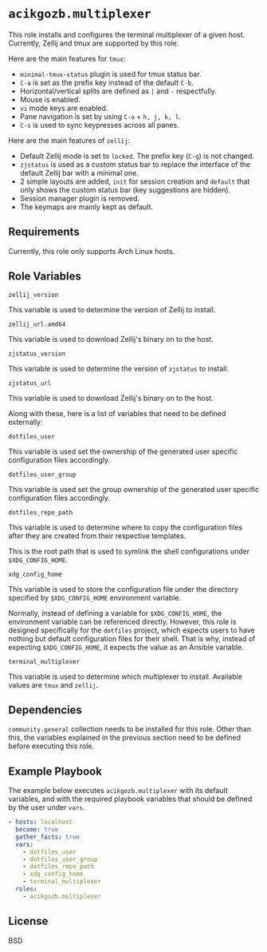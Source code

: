 # `acikgozb.multiplexer`

This role installs and configures the terminal multiplexer of a given host.
Currently, Zellij and tmux are supported by this role.

Here are the main features for `tmux`:

- `minimal-tmux-status` plugin is used for tmux status bar.
- `C-a` is set as the prefix key instead of the default `C-b`.
- Horizontal/vertical splits are defined as `|` and `-` respectfully.
- Mouse is enabled.
- `vi` mode keys are enabled.
- Pane navigation is set by using `C-a` + `h, j, k, l`.
- `C-s` is used to sync keypresses across all panes.

Here are the main features of `zellij`:

- Default Zellij mode is set to `locked`. The prefix key (`C-g`) is not changed.
- `zjstatus` is used as a custom status bar to replace the interface of the default Zellij bar with a minimal one.
- 2 simple layouts are added, `init` for session creation and `default` that only shows the custom status bar (key suggestions are hidden).
- Session manager plugin is removed.
- The keymaps are mainly kept as default.

## Requirements

Currently, this role only supports Arch Linux hosts.

## Role Variables

`zellij_version`

This variable is used to determine the version of Zellij to install.

`zellij_url.amd64`

This variable is used to download Zellij's binary on to the host.

`zjstatus_version`

This variable is used to determine the version of `zjstatus` to install.

`zjstatus_url`

This variable is used to download Zellij's binary on to the host.

Along with these, here is a list of variables that need to be defined externally:

`dotfiles_user`

This variable is used set the ownership of the generated user specific configuration files accordingly.

`dotfiles_user_group`

This variable is used set the group ownership of the generated user specific configuration files accordingly.

`dotfiles_repo_path`

This variable is used to determine where to copy the configuration files after they are created from their respective templates.

This is the root path that is used to symlink the shell configurations under `$XDG_CONFIG_HOME`.

`xdg_config_home`

This variable is used to store the configuration file under the directory specified by `$XDG_CONFIG_HOME` environment variable.

Normally, instead of defining a variable for `$XDG_CONFIG_HOME`, the environment variable can be referenced directly.
However, this role is designed specifically for the `dotfiles` project, which expects users to have nothing but default configuration files for their shell. That is why, instead of expecting `$XDG_CONFIG_HOME`, it expects the value as an Ansible variable.

`terminal_multiplexer`

This variable is used to determine which multiplexer to install.
Available values are `tmux` and `zellij`.

## Dependencies

`community.general` collection needs to be installed for this role.
Other than this, the variables explained in the previous section need to be defined before executing this role.

## Example Playbook

The example below executes `acikgozb.multiplexer` with its default variables, and with the required playbook variables that should be defined by the user under `vars`.

```yml
- hosts: localhost
  become: true
  gather_facts: true
  vars:
    - dotfiles_user
    - dotfiles_user_group
    - dotfiles_repo_path
    - xdg_config_home
    - terminal_multiplexer
  roles:
    - acikgozb.multiplexer
```

## License

BSD

